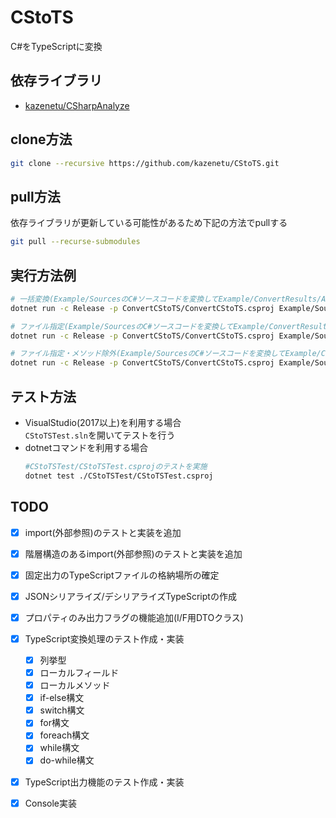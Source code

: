 # CStoTS
C#をTypeScriptに変換

## 依存ライブラリ
* [kazenetu/CSharpAnalyze](https://github.com/kazenetu/CSharpAnalyze)

## clone方法
```sh
git clone --recursive https://github.com/kazenetu/CStoTS.git
```

## pull方法
依存ライブラリが更新している可能性があるため下記の方法でpullする  
```sh
git pull --recurse-submodules
```

## 実行方法例
```sh
# 一括変換(Example/SourcesのC#ソースコードを変換してExample/ConvertResults/Allに生成)
dotnet run -c Release -p ConvertCStoTS/ConvertCStoTS.csproj Example/Sources --out Example/ConvertResults/All

# ファイル指定(Example/SourcesのC#ソースコードを変換してExample/ConvertResults/Fileに生成)
dotnet run -c Release -p ConvertCStoTS/ConvertCStoTS.csproj Example/Sources --file TestMethod.cs --out Example/ConvertResults/File

# ファイル指定・メソッド除外(Example/SourcesのC#ソースコードを変換してExample/ConvertResults//WithoutMethodに生成)
dotnet run -c Release -p ConvertCStoTS/ConvertCStoTS.csproj Example/Sources --file TestMethod.cs --out Example/ConvertResults/WithoutMethod --no_method_output
```

## テスト方法
* VisualStudio(2017以上)を利用する場合  
  ```CStoTSTest.sln```を開いてテストを行う
* dotnetコマンドを利用する場合
  ```sh
  #CStoTSTest/CStoTSTest.csprojのテストを実施
  dotnet test ./CStoTSTest/CStoTSTest.csproj
  ```

## TODO
* [X] import(外部参照)のテストと実装を追加
* [X] 階層構造のあるimport(外部参照)のテストと実装を追加
* [X] 固定出力のTypeScriptファイルの格納場所の確定
* [X] JSONシリアライズ/デシリアライズTypeScriptの作成
* [X] プロパティのみ出力フラグの機能追加(I/F用DTOクラス)
* [X] TypeScript変換処理のテスト作成・実装
   * [X] 列挙型
   * [X] ローカルフィールド
   * [X] ローカルメソッド
   * [X] if-else構文
   * [X] switch構文
   * [X] for構文
   * [X] foreach構文
   * [X] while構文
   * [X] do-while構文
* [X] TypeScript出力機能のテスト作成・実装
* [X] Console実装

